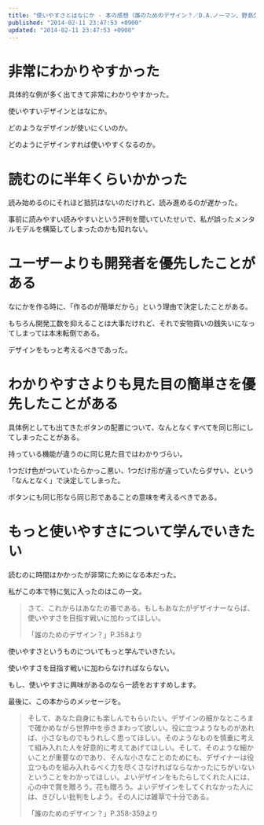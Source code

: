 ```yaml
---
title: "使いやすさとはなにか - 本の感想（誰のためのデザイン？／D.A.ノーマン、野島久雄訳）"
published: "2014-02-11 23:47:53 +0900"
updated: "2014-02-11 23:47:53 +0900"
---
```


# 非常にわかりやすかった

具体的な例が多く出てきて非常にわかりやすかった。

使いやすいデザインとはなにか。

どのようなデザインが使いにくいのか。

どのようにデザインすれば使いやすくなるのか。

# 読むのに半年くらいかかった

読み始めるのにそれほど抵抗はないのだけれど、読み進めるのが遅かった。

事前に読みやすい読みやすいという評判を聞いていたせいで、私が誤ったメンタルモデルを構築してしまったのかも知れない。

# ユーザーよりも開発者を優先したことがある

なにかを作る時に、「作るのが簡単だから」という理由で決定したことがある。

もちろん開発工数を抑えることは大事だけれど、それで安物買いの銭失いになってしまっては本末転倒である。

デザインをもっと考えるべきであった。

# わかりやすさよりも見た目の簡単さを優先したことがある

具体例としても出てきたボタンの配置について、なんとなくすべてを同じ形にしてしまったことがある。

持っている機能が違うのに同じ見た目ではわかりづらい。

1つだけ色がついていたらかっこ悪い、1つだけ形が違っていたらダサい、という「なんとなく」で決定してしまった。

ボタンにも同じ形なら同じ形であることの意味を考えるべきである。

# もっと使いやすさについて学んでいきたい

読むのに時間はかかったが非常にためになる本だった。

私がこの本で特に気に入ったのはこの一文。 

> さて、これからはあなたの番である。もしもあなたがデザイナーならば、使いやすさを目指す戦いに加わってほしい。
> 
>
>   「誰のためのデザイン？」P.358より
>

使いやすさというものについてもっと学んでいきたい。

使いやすさを目指す戦いに加わらなければならない。

もし、使いやすさに興味があるのなら一読をおすすめします。

最後に、この本からのメッセージを。 

> そして、あなた自身にも楽しんでもらいたい。デザインの細かなところまで確かめながら世界中を歩きまわって欲しい。役に立つようなものがあれば、小さなものでもうれしく思ってほしい。そのようなものを慎重に考えて組み入れた人を好意的に考えてあげてほしい。そして、そのような細かいことが重要なのであり、そんな小さなことのためにも、デザイナーは役立つものを組み入れるべく力を尽くさなければならなかったにちがいないということをわかってほしい。よいデザインをもたらしてくれた人には、心の中で賞を贈ろう。花も贈ろう。よいデザインをしてくれなかった人には、きびしい批判をしよう。その人には雑草で十分である。
> 
>
>   「誰のためのデザイン？」P.358-359より
>
